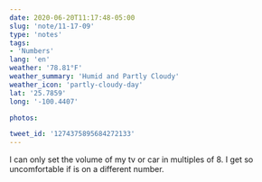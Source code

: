 ```yaml
---
date: 2020-06-20T11:17:48-05:00
slug: 'note/11-17-09'
type: 'notes'
tags:
- 'Numbers'
lang: 'en'
weather: '78.81°F'
weather_summary: 'Humid and Partly Cloudy'
weather_icon: 'partly-cloudy-day'
lat: '25.7859'
long: '-100.4407'

photos:

tweet_id: '1274375895684272133'
---
```

I can only set the volume of my tv or car in multiples of 8. I get so uncomfortable if is on a different number.
